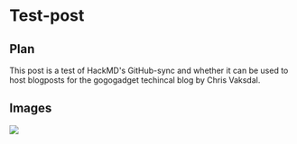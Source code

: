# Test-post
## Plan
This post is a test of HackMD's GitHub-sync and whether it can be used to host blogposts for the gogogadget techincal blog by Chris Vaksdal.

## Images
![](https://i.imgur.com/MIBQ88S.jpg)